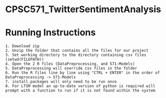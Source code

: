# CPSC571_TwitterSentimentAnalysis
# Running Instructions
	1. Download zip
	2. Unzip the folder that contains all the files for our project
	3. Set working directory to the directory containing csv files (setwd(FILEPATH))
	4. Open the 2 R files (DataPreprocessing, and 571-Models)
	5. DataPreprocessing will override csv files in the folder
	6. Run the R files line by line using "CTRL + ENTER" in the order of DataPreprocessing -> 571-Models
	7. install.packages will only need to be run once
	8. For LTSM model an up-to-date version of python is required will prompt with a function to run if it is not found within the system
